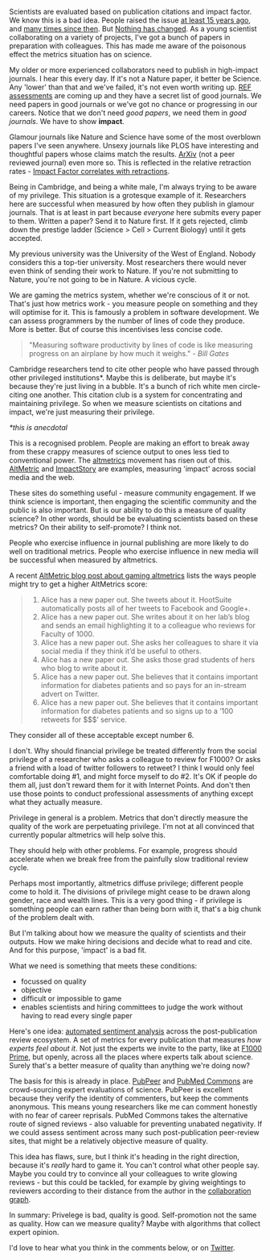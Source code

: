 Scientists are evaluated based on publication citations and impact factor. We know this is a bad idea. People raised the issue [at least 15 years ago](http://www.bmj.com/content/314/7079/497.1), and [many times since then](https://www.zotero.org/groups/impact_factor_problems/items). But [Nothing has changed](http://datapub.cdlib.org/2013/05/22/impact-factors/). As a young scientist collaborating on a variety of projects, I've got a bunch of papers in preparation with colleagues. This has made me aware of the poisonous effect the metrics situation has on science.

<!-- more -->

My older or more experienced collaborators need to publish in high-impact journals. I hear this every day. If it's not a Nature paper, it better be Science. Any 'lower' than that and we've failed, it's not even worth writing up. [REF assessments](http://www.ref.ac.uk/) are coming up and they have a secret list of good journals. We need papers in good journals or we've got no chance or progressing in our careers. Notice that we don't need *good papers*, we need them in *good journals*. We have to show **impact**.

Glamour journals like Nature and Science have some of the most overblown papers I've seen anywhere. Unsexy journals like PLOS have interesting and thoughtful papers whose claims match the results. [ArXiv](http://arxiv.org) (not a peer reviewed journal) even more so. This is reflected in the relative retraction rates - [Impact Factor correlates with retractions](http://iai.asm.org/content/79/10/3855.full).

Being in Cambridge, and being a white male, I'm always trying to be aware of my privilege. This situation is a grotesque example of it. Researchers here are successful when measured by how often they publish in glamour journals. That is at least in part because *everyone* here submits every paper to them. Written a paper? Send it to Nature first. If it gets rejected, climb down the prestige ladder (Science > Cell > Current Biology) until it gets accepted. 

My previous university was the University of the West of England. Nobody considers this a top-tier university. Most researchers there would never even think of sending their work to Nature. If you're not submitting to Nature, you're not going to be in Nature. A vicious cycle.

We are gaming the metrics system, whether we're conscious of it or not. That's just how metrics work - you measure people on something and they will optimise for it. This is famously a problem in software development. We can assess programmers by the number of lines of code they produce. More is better. But of course this incentivises less concise code.

> "Measuring software productivity by lines of code is like measuring progress on an airplane by how much it weighs."
> _- Bill Gates_

Cambridge researchers tend to cite other people who have passed through other privileged institutions\*. Maybe this is deliberate, but maybe it's because they're just living in a bubble. It's a bunch of rich white men circle-citing one another. This citation club is a system for concentrating and maintaining privilege. So when we measure scientists on citations and impact, we're just measuring their privilege.

_\*this is anecdotal_

This is a recognised problem. People are making an effort to break away from these crappy measures of science output to ones less tied to conventional power. The [altmetrics](http://altmetrics.org/manifesto) movement has risen out of this. [AltMetric](http://altmetric.com) and [ImpactStory](http://impactstory.org) are examples, measuring 'impact' across social media and the web.

These sites do something useful - measure community engagement. If we think science is important, then engaging the scientific community and the public is also important. But is our ability to do this a measure of quality science? In other words, should be be evaluating scientists based on these metrics? On their ability to self-promote? I think not.

People who exercise influence in journal publishing are more likely to do well on traditional metrics. People who exercise influence in new media will be successful when measured by altmetrics.

A recent [AltMetric blog post about gaming altmetrics](http://www.altmetric.com/blog/gaming-altmetrics/) lists the ways people might try to get a higher AltMetrics score:

> 1. Alice has a new paper out. She tweets about it. HootSuite automatically posts all of her tweets to Facebook and Google+.
> 2. Alice has a new paper out. She writes about it on her lab’s blog and sends an email highlighting it to a colleague who reviews for Faculty of 1000.
> 3. Alice has a new paper out. She asks her colleagues to share it via social media if they think it’d be useful to others.
> 4. Alice has a new paper out. She asks those grad students of hers who blog to write about it.
> 5. Alice has a new paper out. She believes that it contains important information for diabetes patients and so pays for an in-stream advert on Twitter.
> 6. Alice has a new paper out. She believes that it contains important information for diabetes patients and so signs up to a ’100 retweets for $$$’ service.

They consider all of these acceptable except number 6.

I don't. Why should financial privilege be treated differently from the social privilege of a researcher who asks a colleague to review for F1000? Or asks a friend with a load of twitter followers to retweet? I think I would only feel comfortable doing #1, and might force myself to do #2. It's OK if people do them all, just don't reward them for it with Internet Points. And don't then use those points to conduct professional assessments of anything except what they actually measure.

Privilege in general is a problem. Metrics that don't directly measure the quality of the work are perpetuating privilege. I'm not at all convinced that currently popular altmetrics will help solve this.

They should help with other problems. For example, progress should accelerate when we break free from the painfully slow traditional review cycle.

Perhaps most importantly, altmetrics diffuse privilege; different people come to hold it. The divisions of privilege might cease to be drawn along gender, race and wealth lines. This is a very good thing - if privilege is something people can earn rather than being born with it, that's a big chunk of the problem dealt with.

But I'm talking about how we measure the quality of scientists and their outputs. How we make hiring decisions and decide what to read and cite. And for this purpose, 'impact' is a bad fit.

What we need is something that meets these conditions:

- focussed on quality
- objective
- difficult or impossible to game
- enables scientists and hiring committees to judge the work without having to read every single paper

Here's one idea: [automated sentiment analysis](http://en.wikipedia.org/wiki/Sentiment_analysis) across the post-publication review ecosystem. A set of metrics for every publication that measures *how experts feel about it*. Not just the experts we invite to the party, like at [F1000 Prime](http://f1000.com/prime), but openly, across all the places where experts talk about science. Surely that's a better measure of quality than anything we're doing now?

The basis for this is already in place. [PubPeer](https://pubpeer.com/) and [PubMed Commons](http://www.ncbi.nlm.nih.gov/pubmedcommons/) are crowd-sourcing expert evaluations of science. PubPeer is excellent because they verify the identity of commenters, but keep the comments anonymous. This means young researchers like me can comment honestly with no fear of career reprisals. PubMed Commons takes the alternative route of signed reviews - also valuable for preventing unabated negativity. If we could assess sentiment across many such post-publication peer-review sites, that might be a relatively objective measure of quality.

This idea has flaws, sure, but I think it's heading in the right direction, because it's *really* hard to game it. You can't control what other people say. Maybe you could try to convince all your colleagues to write glowing reviews - but this could be tackled, for example by giving weightings to reviewers according to their distance from the author in the [collaboration graph](http://en.wikipedia.org/wiki/Collaboration_graph).

In summary: Privelege is bad, quality is good. Self-promotion not the same as quality. How can we measure quality? Maybe with algorithms that collect expert opinion.

I'd love to hear what you think in the comments below, or on [Twitter](http://twitter.com/blahah404).